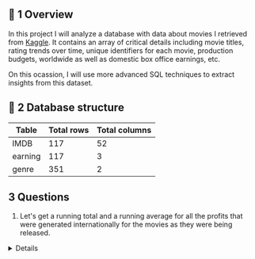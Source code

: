 ## 📌 1 Overview

In this project I will analyze a database with data about movies I retrieved from [Kaggle](https://www.kaggle.com/datasets/shahjhanalam/movie-data-analytics-dataset?resource=download). It contains an array of critical details including movie titles, rating trends over time, unique identifiers for each movie, production budgets, worldwide as well as domestic box office earnings, etc.

On this ocassion, I will use more advanced SQL techniques to extract insights from this dataset.

## 📐 2 Database structure

 Table  | Total rows   |  Total columns
------------- | ------------- | ------------------
IMDB | 117 | 52
earning | 117 | 3
genre | 351 | 2

## 3 Questions

1. Let's get a running total and a running average for all the profits that were generated internationally for the movies as they were being released.
   
<Details>
Code 
 
```sql
SELECT
 movie_id, 
 worldwide AS revenue,
 SUM(worldwide) OVER (ORDER BY movie_id) AS cumulative_revenue,
 AVG (worldwide) OVER (ORDER BY movie_id) AS cumulative_avg_revenue
FROM
 earning; 

```


2. X

<Details>
Code 
 
```sql

SELECT I.movie_id, E.domestic, G.genre
FROM IMDB as I
JOIN earning as E
ON I.movie_id = E.movie_id
JOIN genre as G
ON E.movie_id = G.movie_id

```

<Details>
